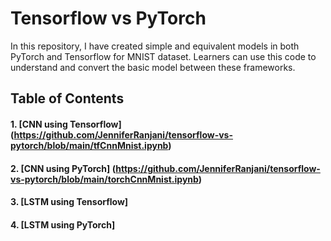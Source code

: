 # Tensorflow vs PyTorch

In this repository, I have created simple and equivalent models in both PyTorch and Tensorflow for MNIST dataset. Learners can use this code to understand and convert the basic model between these frameworks. 


## Table of Contents

#### 1. [CNN using Tensorflow] (https://github.com/JenniferRanjani/tensorflow-vs-pytorch/blob/main/tfCnnMnist.ipynb) 
#### 2. [CNN using PyTorch] (https://github.com/JenniferRanjani/tensorflow-vs-pytorch/blob/main/torchCnnMnist.ipynb)
#### 3. [LSTM using Tensorflow]
#### 4. [LSTM using PyTorch]

